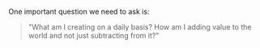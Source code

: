 
One important question we need to ask is:

> "What am I creating on a daily basis? How am I adding value to the world and not just subtracting from it?"

